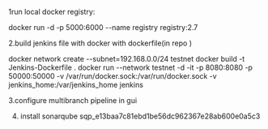 

1run local docker registry:

docker run -d -p 5000:6000 --name registry registry:2.7


2.build jenkins file with docker with dockerfile(in repo )

docker network create --subnet=192.168.0.0/24 testnet
docker build -t Jenkins-Dockerfile .
docker run --network testnet -d -it -p 8080:8080 -p 50000:50000 -v /var/run/docker.sock:/var/run/docker.sock -v jenkins_home:/var/jenkins_home jenkins

3.configure multibranch pipeline in gui

4. install sonarqube 
sqp_e13baa7c81ebd1be56dc962367e28ab600e0a5c3



